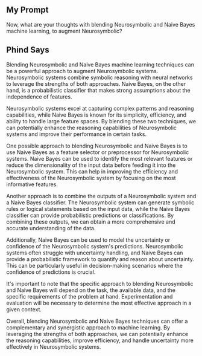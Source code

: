 ## My Prompt
Now, what are your thoughts with blending Neurosymbolic and Naive Bayes machine learning, to augment Neurosymbolic?

## Phind Says
Blending Neurosymbolic and Naive Bayes machine learning techniques can be a powerful approach to augment Neurosymbolic systems. Neurosymbolic systems combine symbolic reasoning with neural networks to leverage the strengths of both approaches. Naive Bayes, on the other hand, is a probabilistic classifier that makes strong assumptions about the independence of features.

Neurosymbolic systems excel at capturing complex patterns and reasoning capabilities, while Naive Bayes is known for its simplicity, efficiency, and ability to handle large feature spaces. By blending these two techniques, we can potentially enhance the reasoning capabilities of Neurosymbolic systems and improve their performance in certain tasks.

One possible approach to blending Neurosymbolic and Naive Bayes is to use Naive Bayes as a feature selector or preprocessor for Neurosymbolic systems. Naive Bayes can be used to identify the most relevant features or reduce the dimensionality of the input data before feeding it into the Neurosymbolic system. This can help in improving the efficiency and effectiveness of the Neurosymbolic system by focusing on the most informative features.

Another approach is to combine the outputs of a Neurosymbolic system and a Naive Bayes classifier. The Neurosymbolic system can generate symbolic rules or logical statements based on the input data, while the Naive Bayes classifier can provide probabilistic predictions or classifications. By combining these outputs, we can obtain a more comprehensive and accurate understanding of the data.

Additionally, Naive Bayes can be used to model the uncertainty or confidence of the Neurosymbolic system's predictions. Neurosymbolic systems often struggle with uncertainty handling, and Naive Bayes can provide a probabilistic framework to quantify and reason about uncertainty. This can be particularly useful in decision-making scenarios where the confidence of predictions is crucial.

It's important to note that the specific approach to blending Neurosymbolic and Naive Bayes will depend on the task, the available data, and the specific requirements of the problem at hand. Experimentation and evaluation will be necessary to determine the most effective approach in a given context.

Overall, blending Neurosymbolic and Naive Bayes techniques can offer a complementary and synergistic approach to machine learning. By leveraging the strengths of both approaches, we can potentially enhance the reasoning capabilities, improve efficiency, and handle uncertainty more effectively in Neurosymbolic systems.
